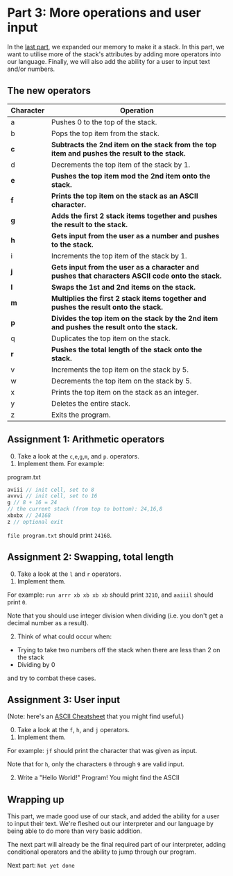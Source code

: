 # Part 3: More operations and user input


In the [last part](2-expanding-memory.md), we expanded our memory to make it a stack. In this part, we want to utilise more of the stack's attributes by adding more operators into our language.
Finally, we will also add the ability for a user to input text and/or numbers.


## The new operators


| Character | Operation                                                                                     |
|-----------|-----------------------------------------------------------------------------------------------|
| a         | Pushes 0 to the top of the stack.                                                             |
| b         | Pops the top item from the stack.                                                             |
| **c**         | **Subtracts the 2nd item on the stack from the top item and pushes the result to the stack.**     |
| d         | Decrements the top item of the stack by 1.                                                    |
| **e**         | **Pushes the top item mod the 2nd item onto the stack.**                                          |
| **f**         | **Prints the top item on the stack as an ASCII character.**                                       |
| **g**         | **Adds the first 2 stack items together and pushes the result to the stack.**                     |
| **h**         | **Gets input from the user as a number and pushes to the stack.**                                 |
| i         | Increments the top item of the stack by 1.                                                    |
| **j**         | **Gets input from the user as a character and pushes that characters ASCII code onto the stack.** |
| **l**         | **Swaps the 1st and 2nd items on the stack.**                                                     |
| **m**         | **Multiplies the first 2 stack items together and pushes the result onto the stack.**             |
| **p**         | **Divides the top item on the stack by the 2nd item and pushes the result onto the stack.**       |
| q         | Duplicates the top item on the stack.                                                         |
| **r**         | **Pushes the total length of the stack onto the stack.**                                          |
| v         | Increments the top item on the stack by 5.                                                    |
| w         | Decrements the top item on the stack by 5.                                                    |
| x         | Prints the top item on the stack as an integer.                                                      |
| y         | Deletes the entire stack.                                                                     |
| z         | Exits the program.                                                                            |


## Assignment 1: Arithmetic operators

0. Take a look at the `c`,`e`,`g`,`m`, and `p`. operators.
1. Implement them.
For example:

program.txt
```js
aviii // init cell, set to 8
avvvi // init cell, set to 16
g // 8 + 16 = 24
// the current stack (from top to bottom): 24,16,8
xbxbx // 24168
z // optional exit
```
`file program.txt` should print `24168`.

## Assignment 2: Swapping, total length

0. Take a look at the `l` and `r` operators.
1. Implement them.

For example: `run arrr xb xb xb xb` should print `3210`, and `aaiiil` should print `0`.

Note that you should use integer division when dividing (i.e. you don't get a decimal number as a result).

2. Think of what could occur when:
- Trying to take two numbers off the stack when there are less than 2 on the stack
- Dividing by 0

and try to combat these cases.


## Assignment 3: User input

(Note: here's an [ASCII Cheatsheet](http://www.asciitable.com/) that you might find useful.)

0. Take a look at the `f`, `h`, and `j` operators.
1. Implement them.

For example: `jf` should print the character that was given as input.

Note that for `h`, only the characters `0` through `9` are valid input.

2. Write a "Hello World!" Program! You might find the ASCII

## Wrapping up

This part, we made good use of our stack, and added the ability for a user to input their text. We're fleshed out our interpreter and our language by being able to do more than very basic addition.

The next part will already be the final required part of our interpreter, adding conditional operators and the ability to jump through our program.

Next part: `Not yet done`
